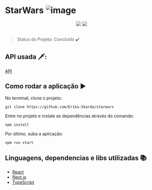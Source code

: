 # StarWars ![image](https://user-images.githubusercontent.com/60902843/113436524-3b6b7e80-93bb-11eb-9058-1ab10d30769d.png)

<div align="center">
  <img src="https://img.shields.io/static/v1?label=REACT&message=library&color=blue&style=for-the-badge&logo=REACT"/>
   <img src="https://img.shields.io/static/v1?label=JAVASCRIPT&message=langage&color=yellow&style=for-the-badge&logo=JAVASCRIPT"/>
</div>
</br>

> Status do Projeto:  Concluído :heavy_check_mark: 

## API usada 🗡️: 

[API](https://swapi.dev/)

## Como rodar a aplicação :arrow_forward:

No terminal, clone o projeto: 

```
git clone https://github.com/Erika-Skarda/starwars
```
Entre no projeto e instale as dependências através do comando:
```
npm install
```
Por último, suba a aplicação: 
```
npm run start
```

## Linguagens, dependencias e libs utilizadas :books:

- [React](https://reactjs.org)
- [Next.js](https://nextjs.org/)
- [TypeScript](https://www.typescriptlang.org/)
